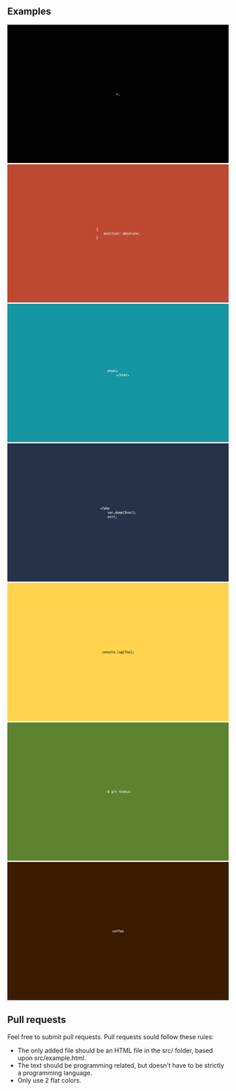 ## Examples

![bash](./dist/bash.png)
![css](./dist/css.png)
![html](./dist/html.png)
![php](./dist/php.png)
![js](./dist/js.png)
![git](./dist/git.png)
![coffee](./dist/coffee.png)

## Pull requests

Feel free to submit pull requests. Pull requests sould follow these rules:

- The only added file should be an HTML file in the src/ folder, based upon src/example.html.
- The text should be programming related, but doesn't have to be strictly a programming language.
- Only use 2 flat colors.

